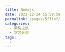 ```yaml
---
title: Nodejs
date: 2021-12-24 15:59:59
permalink: /pages/5ff1ef/
categories:
  - 架构之旅
  - 学习计划
tags:
  - 
---
```

